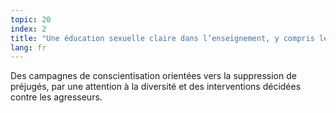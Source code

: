 ```yaml
---
topic: 20
index: 2
title: "Une éducation sexuelle claire dans l’enseignement, y compris le thème des LGBT. "
lang: fr
---
```

Des campagnes de conscientisation orientées vers la suppression de préjugés,
par une attention à la diversité et des interventions décidées contre les
agresseurs.
